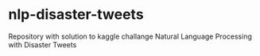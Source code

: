 # nlp-disaster-tweets
Repository with solution to kaggle challange Natural Language Processing with Disaster Tweets
